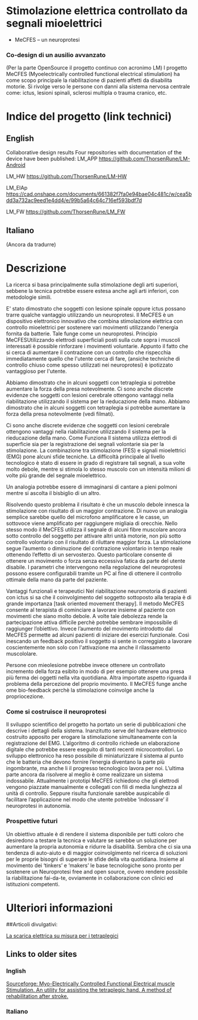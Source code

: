 # Stimolazione elettrica controllato da segnali mioelettrici  
 - MeCFES – un neuroprotesi
### Co-design di un ausilio avvanzato
 (Per la parte OpenSource il progetto continuo con acronimo LM)
 l progetto MeCFES (Myoelectrically controlled functional electrical stimulation) ha come scopo principale la riabilitazione di pazienti affetti da disabilita motorie. Si rivolge verso le persone con danni alla sistema nervosa centrale come: ictus, lesioni spinali, sclerosi multipla o trauma cranico, etc.
# Indice del progetto (link technici)
## English
Collaborative design results
Four repositories with documentation of the device have been published:
LM_APP https://github.com/ThorsenRune/LM-Android

LM_HW https://github.com/ThorsenRune/LM-HW

LM_ElAp https://cad.onshape.com/documents/661382f7fa0e94bae04c481c/w/cea5bdd3a732ac9eed1e4dd4/e/99b5a64c64c716ef593bdf7d

LM_FW  https://github.com/ThorsenRune/LM_FW


## Italiano
(Ancora da tradurre)


# Descrizione
La ricerca si basa principalmente sulla stimolazione degli arti superiori, sebbene la tecnica potrebbe essere estesa anche agli arti inferiori, con metodologie simili.

E' stato dimostrato che soggetti con lesione spinale oppure ictus possano trarre qualche vantaggio utilizzando un neuroprotesi. Il MeCFES è un dispositivo elettronico innovativo che combina stimolazione elettrica con controllo mioelettrici per sostenere vari movimenti utilizzando l'energia fornita da batterie. Tale funge come un neuroprotesi. Principio MeCFESUtilizzando elettrodi superficiali posti sulla cute sopra i muscoli interessati è possible rinforzare i movimenti voluntarie. Appunto il fatto che si cerca di aumentare il contrazione con un controllo che rispecchia immediatamente quello che l'utente cerca di fare, (ansiche techniche di controllo chiuso come spesso utilizzati nei neuroprotesi) è ipotizzato vantaggioso per l'utente. 

Abbiamo dimostrato che in alcuni soggetti con tetraplegia si potrebbe aumentare la forza della presa notevolmente. Ci sono anche discrete evidenze che soggetti con lesioni cerebrale ottengono vantaggi nella riabilitazione utilizzando il sistema per la rieducazione della mano.
Abbiamo dimostrato che in alcuni soggetti con tetraplegia si potrebbe aumentare la forza della presa notevolmente (vedi filmati).

Ci sono anche discrete evidenze che soggetti con lesioni cerebrale ottengono vantaggi nella riabilitazione utilizzando il sistema per la rieducazione della mano.
Come Funziona
Il sistema utilizza elettrodi di superficie sia per la registrazione dei segnali volontarie sia per la stimolazione. La combinazione tra stimolazione (FES) e signali mioelettrici (EMG) pone alcuni sfide tecniche. La difficoltà principale al livello tecnologico è stato di essere in grado di registrare tali segnali, a sua volte molto debole, mentre si stimola lo stesso muscolo con un intensità milioni di volte più grande del segnale mioelettrico.

Un analogia potrebbe essere di immaginarsi di cantare a pieni polmoni mentre si ascolta il bisbiglio di un altro.

Risolvendo questo problema il risultato è che un muscolo debole innesca la stimolazione con risultato di un maggior contrazione. Di nuovo un analogia semplice sarebbe quello del microfono amplificatore e le casse, un sottovoce viene amplificato per raggiungere migliaia di orecchie. Nello stesso modo il MeCFES utilizza il segnale di alcuni fibre muscolare ancora sotto controllo del soggetto per attivare altri unità motorie, non più sotto controllo volontario con il risultato di riluttare maggior forza. La stimolazione segue l’aumento o diminuzione del contrazione volontario in tempo reale ottenendo l’effetto di un servosterzo. Questo particolare consente di ottenere un movimento o forza senza eccessiva fatica da parte del utente disabile. I parametri che intervengono nella regolazione del neuroprotesi possono essere configurabili tramite un PC al fine di ottenere il controllo ottimale della mano da parte del paziente.

Vantaggi funzionali e terapeutici
Nel riabilitazione neuromotoria di pazienti con ictus si sa che il coinvolgimento del soggetto sottoposto alla terapia è di grande importanza [task oriented movement therapy]. Il metodo MeCFES consente al terapista di cominciare a lavorare insieme al paziente con movimenti che siano molto debole. A volte tale debolezza rende la partecipazione attiva difficile perchè potrebbe sembrare impossibile di raggiunger l’obiettivo. Invece l’aumento del movimento introdotto dal MeCFES permette ad alcuni pazienti di iniziare dei esercizi funzionale. Così inescando un feedback positivo il soggetto si sente in correggiato a lavorare coscientemente non solo con l'attivazione ma anche il rilassamento muscololare.

Persone con mieolesione potrebbe invece ottenere un controllato incremento della forza esibito in modo di per esempio ottenere una presa più ferma dei oggetti nella vita quotidiana. Altra importate aspetto riguarda il problema della percezione del proprio movimento. Il MeCFES funge anche ome bio-feedback perchè la stimolazione coinvolge anche la propriocezione.

### Come si costruisce il neuroprotesi
Il sviluppo scientifico del progetto ha portato un serie di pubblicazioni che descrive i dettagli della sistema. Inanzitutto serve del hardware elettronico costruito apposito per erogare la stimolazione simultaneamente con la registrazione del EMG. L’algoritmo di controllo richiede un elaborazione digitale che potrebbe essere eseguito di tanti recenti microcontrollori. Lo sviluppo elettronico ha reso possibile di miniaturizzare il sistema al punto che le batteria che devono fornire l’energia diventano la parte più ingombrante, ma anche li il progresso tecnologico lavora per noi. L’ultima parte ancora da risolvere al meglio è come realizzare un sistema indossabile. Attualmente i prototipi MeCFES richiedono che gli elettrodi vengono piazzate manualmente e collegati con fili di media lunghezza al unità di controllo. Seppure risulta funzionale sarebbe auspicabile di facilitare l’applicazione nel modo che utente potrebbe ‘indossare’ il neuroprotesi in autonomia.

### Prospettive futuri
Un obiettivo attuale è di rendere il sistema disponibile per tutti coloro che desiredono a testare la tecnica e valutare se sarebbe un soluzione per aumentare la propria autonomia e ridurre la disabilità. Sembra che ci sia una tendenza di auto-aiuto e di maggior coinvolgimento nel ricerca di soluzioni per le proprie bisogni di superare le sfide della vita quotidiana. Insieme al movimento dei ‘tinkers’ e ‘makers’ le base tecnologiche sono pronto per sostenere un Neuroprotesi free and open source, ovvero rendere possibile la riabilitazione fai-da-te, ovviamente in collaborazione con clinici ed istituzioni competenti.  


# Ulteriori informazioni
##Articoli divulgativi:

[La scarica elettrica su misura per i tetraplegici](http://salute.ilgiornale.it/news/21776/-fondazione-gnocchi-dispositivo-don/1.html)

## Links to older sites

### Inglish
[Sourceforge: Myo-Electrically Controlled Functional Electrical muscle Stimulation. An utility for assisting the tetraplegic hand. A method of rehabilitation after stroke.](https://sourceforge.net/p/mecfes/wiki/Home/)

### Italiano
